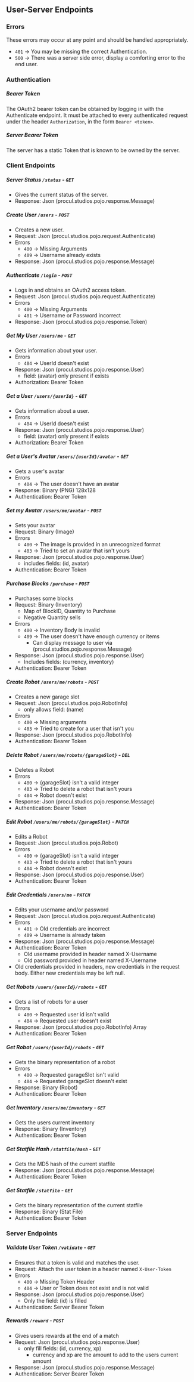 ## User-Server Endpoints

### Errors
These errors may occur at any point and should be handled appropriately.
- `401` -> You may be missing the correct Authentication.
- `500` -> There was a server side error, display a comforting error to the end user.

### Authentication
##### Bearer Token
The OAuth2 bearer token can be obtained by logging in with the Authenticate endpoint. It must be attached to every
authenticated request under the header `Authorization`, in the form `Bearer <token>`.

##### Server Bearer Token
The server has a static Token that is known to be owned by the server.

### Client Endpoints

##### Server Status `/status` - `GET`
- Gives the current status of the server.
- Response: Json (procul.studios.pojo.response.Message)

##### Create User `/users` - `POST`
- Creates a new user.
- Request: Json (procul.studios.pojo.request.Authenticate)
- Errors
  - `400` -> Missing Arguments
  - `409` -> Username already exists
- Response: Json (procul.studios.pojo.response.Message)

##### Authenticate `/login` - `POST`
- Logs in and obtains an OAuth2 access token.
- Request: Json (procul.studios.pojo.request.Authenticate)
- Errors
  - `400` -> Missing Arguments
  - `401` -> Username or Password incorrect
- Response: Json (procul.studios.pojo.response.Token)

##### Get My User `/users/me` - `GET`
- Gets information about your user.
- Errors
  - `404` -> UserId doesn't exist
- Response: Json (procul.studios.pojo.response.User)
  - field: (avatar) only present if exists
- Authorization: Bearer Token

##### Get a User `/users/{userId}` - `GET`
- Gets information about a user.
- Errors
  - `404` -> UserId doesn't exist
- Response: Json (procul.studios.pojo.response.User)
  - field: (avatar) only present if exists
- Authorization: Bearer Token

##### Get a User's Avatar `/users/{userId}/avatar` - `GET`
- Gets a user's avatar
- Errors
  - `404` -> The user doesn't have an avatar
- Response: Binary (PNG) 128x128
- Authentication: Bearer Token

##### Set my Avatar `/users/me/avatar` - `POST`
- Sets your avatar
- Request: Binary (Image)
- Errors
  - `400` -> The image is provided in an unrecognized format
  - `403` -> Tried to set an avatar that isn't yours
- Response: Json (procul.studios.pojo.response.User)
  - includes fields: (id, avatar)
- Authentication: Bearer Token

##### Purchase Blocks `/purchase` - `POST`
- Purchases some blocks
- Request: Binary (Inventory)
  - Map of BlockID, Quantity to Purchase
  - Negative Quantity sells
- Errors
  - `400` -> Inventory Body is invalid
  - `409` -> The user doesn't have enough currency or items
    - Can display message to user via (procul.studios.pojo.response.Message)
- Response: Json (procul.studios.pojo.response.User)
  - Includes fields: (currency, inventory)
- Authentication: Bearer Token

##### Create Robot `/users/me/robots` - `POST`
- Creates a new garage slot
- Request: Json (procul.studios.pojo.RobotInfo)
  - only allows field: (name)
- Errors
  - `400` -> Missing arguments
  - `403` -> Tried to create for a user that isn't you
- Response: Json (procul.studios.pojo.RobotInfo)
- Authentication: Bearer Token

##### Delete Robot `/users/me/robots/{garageSlot}` - `DEL`
- Deletes a Robot
- Errors
  - `400` -> {garageSlot} isn't a valid integer
  - `403` -> Tried to delete a robot that isn't yours
  - `404` -> Robot doesn't exist
- Response: Json (procul.studios.pojo.response.Message)
- Authentication: Bearer Token

##### Edit Robot `/users/me/robots/{garageSlot}` - `PATCH`
- Edits a Robot
- Request: Json (procul.studios.pojo.Robot)
- Errors
  - `400` -> {garageSlot} isn't a valid integer
  - `403` -> Tried to delete a robot that isn't yours
  - `404` -> Robot doesn't exist
- Response: Json (procul.studios.pojo.response.User)
- Authentication: Bearer Token

##### Edit Credentials `/users/me` - `PATCH`
- Edits your username and/or password
- Request: Json (procul.studios.pojo.request.Authenticate)
- Errors
  - `401` -> Old credentials are incorrect
  - `409` -> Username is already taken
- Response: Json (procul.studios.pojo.response.Message)
- Authentication: Bearer Token
  - Old username provided in header named X-Username
  - Old password provided in header named X-Username
- Old credentials provided in headers, new credentials in the request body. Either new credentials may be left null.

##### Get Robots `/users/{userId}/robots` - `GET`
- Gets a list of robots for a user
- Errors
  - `400` -> Requested user id isn't valid
  - `404` -> Requested user doesn't exist
- Response: Json (procul.studios.pojo.RobotInfo) Array
- Authentication: Bearer Token

##### Get Robot `/users/{userId}/robots` - `GET`
- Gets the binary representation of a robot
- Errors
  - `400` -> Requested garageSlot isn't valid
  - `404` -> Requested garageSlot doesn't exist
- Response: Binary (Robot)
- Authentication: Bearer Token

##### Get Inventory `/users/me/inventory` - `GET`
- Gets the users current inventory
- Response: Binary (Inventory)
- Authentication: Bearer Token

##### Get Statfile Hash `/statfile/hash` - `GET`
- Gets the MD5 hash of the current statfile
- Response: Json (procul.studios.pojo.response.Message)
- Authentication: Bearer Token

##### Get Statfile `/statfile` - `GET`
- Gets the binary representation of the current statfile
- Response: Binary (Stat File)
- Authentication: Bearer Token

### Server Endpoints

##### Validate User Token `/validate` - `GET`
- Ensures that a token is valid and matches the user.
- Request: Attach the user token in a header named `X-User-Token`
- Errors
  - `400` -> Missing Token Header
  - `404` -> User or Token does not exist and is not valid
- Response: Json (procul.studios.pojo.response.User)
  - Only the field: (id) is filled
- Authentication: Server Bearer Token

##### Rewards `/reward` - `POST`
- Gives users rewards at the end of a match
- Request: Json (procul.studios.pojo.response.User)
  - only fill fields: (id, currency, xp)
    - currency and xp are the amount to add to the users current amount
- Response: Json (procul.studios.pojo.response.Message)
- Authentication: Server Bearer Token